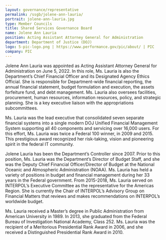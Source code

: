 ```yaml
---
layout: governance/representative
permalink: /ssgb/jolene-ann-lauria/
portrait: jolene-ann-lauria.jpg
type: Member Councils
title: Shared Services Governance Board
name: Jolene Ann Lauria 
position: Acting Assistant Attorney General for Administration
department: Department of Justice (DOJ) 
logo: 5-pic-logo.png | https://www.performance.gov/pic/about/ | PIC
company: PIC
---
```


Jolene Ann Lauria was appointed as Acting Assistant Attorney General for Administration on June 5, 2022.  In this role, Ms. Lauria is also the Department’s Chief Financial Officer and its Designated Agency Ethics Official. She is responsible for Department-wide financial reporting, the annual financial statement, budget formulation and execution, the assets forfeiture fund, and debt management. Ms. Lauria also oversees facilities, procurement, human resources, information resources, policy, and strategic planning. She is a key executive liaison with the appropriations subcommittees. 

Ms. Lauria was the lead executive that consolidated seven separate financial systems into a single modern DOJ Unified Financial Management System supporting all 40 components and servicing over 16,000 users.  For this effort, Ms. Lauria was twice a Federal 100 winner, in 2009 and 2015. This prestigious award recognized her risk-taking, vision and pioneering spirit in the federal IT community.

Jolene Lauria has been the Department’s Controller since 2007. Prior to this position, Ms. Lauria was the Department’s Director of Budget Staff, and she was the Deputy Chief Financial Officer/Director of Budget at the National Oceanic and Atmospheric Administration (NOAA). Ms. Lauria has held a variety of positions in budget and financial management during her 33 years in the Federal government.  From 2015-2018, Ms. Lauria served on INTERPOL’s Executive Committee as the representative for the Americas Region. She is currently the Chair of INTERPOL’s Advisory Group on Financial Matters that reviews and makes recommendations on INTERPOL’s worldwide budget.

Ms. Lauria received a Master’s degree in Public Administration from American University in 1989. In 2013, she graduated from the Federal Bureau of Investigation National Academy, Class 252.  Ms. Lauria was the recipient of a Meritorious Presidential Rank Award in 2006, and she received a Distinguished Presidential Rank Award in 2010. 
